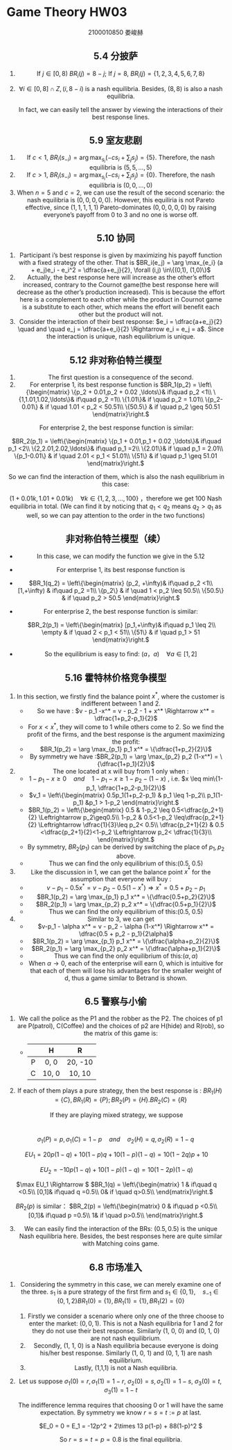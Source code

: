 # Game Theory HW03

<center>2100010850 娄峻赫

## 5.4 分披萨

1. If $j \in [0, 8)$ $BR_i(j) = 8 - j$; If $j = 8$, $BR_i(j) = \{1,2,3,4,5,6,7,8\}$ 

2. $\forall i \in [0, 8]\cap Z, (i, 8 - i)$ is a nash equilibria. Besides, $(8, 8)$ is also a nash equilibria.

   In fact, we can easily tell the answer by viewing the interactions of their best response lines.

   

## 5.9 室友悲剧

1. If $c<1$, $BR_i(s_{-i}) = \arg \max_{s_i} (-cs_i + \sum_j s_j) = \{5\}$. Therefore, the nash equilibria is $(5,5, \ldots, 5)$
2. If  $c>1$, $BR_i(s_{-i}) = \arg \max_{s_i} (-cs_i + \sum_j s_j) = \{0\}$. Therefore, the nash equilibria is $(0,0, \ldots, 0)$
3. When $n=5$ and $c=2$, we can use the result of the second scenario: the nash equilibria is $(0,0, 0,0, 0)$. However, this equiliria is not Pareto effective, since $(1,1,1,1,1)$ Pareto-dominates $(0,0, 0,0, 0)$ by raising everyone’s payoff from 0 to 3 and no one is worse off.

## 5.10 协同

1.  Participant i’s best response is given by maximizing his payoff function with a fixed strategy of the other. That is $BR_i(e_j) =  \arg \max_{e_i} (a + e_j)e_i - e_i^2 = \dfrac{a+e_j}{2}, \forall (i,j) \in\{(0,1), (1,0)\}$
2. Actually, the best response here will increase as the other’s effort increased, contrary to the Cournot game(the best response here will decrease as the other’s production increased). This is because the effort here is a complement to each other while the product in Cournot game is a substitute to each other, which means the effort will benefit each other but the product will not.
3. Consider the interaction of their best response: $e_i = \dfrac{a+e_j}{2} \quad and \quad e_j = \dfrac{a+e_i}{2} \Rightarrow e_i = e_j = a$. Since the interaction is unique, nash equilibrium is unique.

## 5.12 非对称伯特兰模型

1. The first question is a consequence of the second.
2. For enterprise 1, its best response function is $BR_1(p_2) = \left\{\begin{matrix}
     \{p_2 + 0.01,p_2 + 0.02 ,\ldots\}&  if\quad p_2 <1\\
     \{1,1.01,1.02,\ldots\}& if\quad p_2 =1\\
     \{1.01\}& if \quad p_2 = 1.01\\
     \{p_2-0.01\} & if \quad 1.01 < p_2 < 50.51\\
     \{50.5\} & if \quad p_2 \geq 50.51
   \end{matrix}\right.$

​	For enterprise 2, the best response function is similar:

​	$BR_2(p_1) = \left\{\begin{matrix}
  \{p_1 + 0.01,p_1 + 0.02 ,\ldots\}&  if\quad p_1 <2\\
  \{2,2.01,2.02,\ldots\}& if\quad p_1 =2\\
  \{2.01\}& if \quad p_1 = 2.01\\
  \{p_1-0.01\} & if \quad 2.01 < p_1 < 51.01\\
  \{51\} & if \quad p_1 \geq 51.01
\end{matrix}\right.$

​	So we can find the interaction of them, which is also the nash equilibrium in this case: 

$(1+0.01k, 1.01+0.01k) \quad \forall k \in \{1,2,3,\ldots, 100\}$ ，therefore we get 100 Nash equilibria in total. (We can find it by noticing that $q_1<q_2$ means $q_2 > q_1$ as well, so we can pay attention to the order in the two functions)


## 非对称伯特兰模型（续）

* In this case, we can modify the function we give in the 5.12

* For enterprise 1, its best response function is 

* $BR_1(q_2) = \left\{\begin{matrix}
    (p_2, +\infty)&  if\quad p_2 <1\\
   [1,+\infty) & if\quad p_2 =1\\
    \{p_2\} & if \quad 1 < p_2 \leq 50.5\\
    \{50.5\} & if \quad p_2 > 50.5
  \end{matrix}\right.$

* For enterprise 2, the best response function is similar:

  ​	$BR_2(p_1) = \left\{\begin{matrix}
    [p_1,+\infty)&  if\quad p_1 \leq 2\\
    \empty & if \quad 2 < p_1 < 51\\
    \{51\} & if \quad p_1 > 51
  \end{matrix}\right.$

* So the equilibrium is easy to find: $(a，a) \quad \forall a \in [1,2]$

## 5.16 霍特林价格竞争模型

1. In this section, we firstly find the balance point $x^*$, where the customer is indifferent between 1 and 2. 
   * So we have : $v - p_1 -x^* = v - p_2 - 1 + x^* \Rightarrow x^* = \dfrac{1+p_2-p_1}{2}$
   * For $x < x^*$, they will come to 1 while others come to 2. So we find the profit of the firms, and the best response is the argument maximizing the profit: 
   * $BR_1(p_2) = \arg \max_{p_1} p_1 x^* = \{\dfrac{1+p_2}{2}\}$
   * By symmetry we have :$BR_2(p_1) = \arg \max_{p_2} p_2 (1-x^*) = \{\dfrac{1+p_1}{2}\}$
2. The one located at x will buy from 1 only when :
   * $1-p_1-x\geq 0 \quad and \quad 1-p_1-x \geq 1-p_2-(1-x)$ ,  i.e. $x \leq min\{1-p_1, \dfrac{1+p_2-p_1}{2}\}$
   * $v_1 = \left\{\begin{matrix}
     0.5p_1(1+p_2-p_1)  & p_1 \leq 1-p_2\\
      p_1(1-p_1) &p_1 > 1-p_2
     \end{matrix}\right.$
   * $BR_1(p_2) = \left\{\begin{matrix}
     0.5  & 1-p_2 \leq 0.5<\dfrac{p_2+1}{2} \Leftrightarrow p_2\geq0.5\\
      1-p_2 &  0.5<1-p_2 \leq\dfrac{p_2+1}{2} \Leftrightarrow \dfrac{1}{3}\leq p_2< 0.5\\
     \dfrac{p_2+1}{2} &  0.5 <\dfrac{p_2+1}{2}<1-p_2 \Leftrightarrow p_2< \dfrac{1}{3}\\
     \end{matrix}\right.$
   * By symmetry, $BR_2(p_1)$ can be derived by switching the place of $p_1,p_2$ above.
   * Thus we can find the only equilibrium of this:(0.5, 0.5)
3. Like the discussion in 1, we can get the balance point $x^*$ for the assumption that everyone will buy : 
   * $v-p_1 - 0.5x^* = v - p_2 - 0.5(1-x^*) \Rightarrow x^* = 0.5 + p_2 - p_1$
   * $BR_1(p_2) = \arg \max_{p_1} p_1 x^* = \{\dfrac{0.5+p_2}{2}\}$
   * $BR_2(p_1) = \arg \max_{p_2} p_2 x^* = \{\dfrac{0.5+p_1}{2}\}$
   * Thus we can find the only equilibrium of this:(0.5, 0.5)
4. Similar to 3, we can get
   * $v-p_1 - \alpha x^* = v - p_2 - \alpha (1-x^*) \Rightarrow x^* = \dfrac{0.5 + p_2 - p_1}{2\alpha}$
   * $BR_1(p_2) = \arg \max_{p_1} p_1 x^* = \{\dfrac{\alpha+p_2}{2}\}$
   * $BR_2(p_1) = \arg \max_{p_2} p_2 x^* = \{\dfrac{\alpha+p_1}{2}\}$
   * Thus we can find the only equilibrium of this:$(\alpha, \alpha)$
   * When $\alpha \to 0$, each of the enterprise will earn 0, which is intuitive for that each of them will lose his advantages for the smaller weight of d, thus a game similar to Betrand is shown.

## 6.5 警察与小偷

1. We call the police as the P1 and the robber as the P2. The choices of p1 are P(patrol), C(Coffee) and the choices of p2 are H(hide) and R(rob), so the matrix of this game is:

   * |      |   H   |    R    |
     | :--: | :---: | :-----: |
     |  P   | 0, 0  | 20, -10 |
     |  C   | 10, 0 | 10, 10  |

2. If each of them plays a  pure strategy, then the best response is : $BR_1(H) = \{C\}, BR_1(R) = \{P\}; BR_2(P) = \{H\}. BR_2(C) = \{R\}$

​	If they are playing mixed strategy, we suppose 

​	$$\sigma_1(P) = p, \sigma_1(C) = 1-p\quad and\quad \sigma_2(H) = q, \sigma_2(R) = 1-q$$

​	$EU_1 = 20p(1-q) + 10(1-p)q + 10(1-p)(1-q) = 10(1-2q)p + 10$

​	$EU_2 = -10p(1-q) + 10(1-p)(1-q) = 10(1-2p)(1-q)$

​	$\max EU_1 \Rightarrow  $ $BR_1(q) = \left\{\begin{matrix}
  1 &  if\quad q <0.5\\
  [0,1]& if\quad q =0.5\\
  0& if \quad q>0.5\\
\end{matrix}\right.$

​	$BR_2(p)$ is similar： $BR_2(p) = \left\{\begin{matrix}
  0 &  if\quad p <0.5\\
  [0,1]& if\quad p =0.5\\
  1& if \quad p>0.5\\
\end{matrix}\right.$

3. We can easily find the interaction of the BRs: $(0.5,0.5)$ is the unique Nash equilibria here. Besides, the best responses here are quite similar with Matching coins game.

## 6.8 市场准入

1. Considering the symmetry in this case, we can merely examine one of the three. $s_1$ is a pure strategy of the first firm and $s_1 \in \{0,1\} ,\quad s_{-1} \in \{0, 1, 2\}$$BR_1(0) = \{1\}, BR_1(1) = \{1\}, BR_1(2) = \{0\}$

   1. Firstly we consider a scenario where only one of the three choose to enter the market: $(0, 0, 1)$. This is not a Nash equilibria for 1 and 2 for they do not use their best response. Similarly (1, 0, 0) and (0, 1, 0) are not nash equilibrium.
   2. Secondly, (1, 1, 0) is a Nash equilibria because everyone is doing his/her best response. Similarly (1, 0, 1) and (0, 1, 1) are nash equilibrium.
   3. Lastly, (1,1,1) is not a Nash equilibria. 

2. Let us suppose $\sigma_1(0) = r, \sigma_1(1) = 1-r$, $\sigma_2(0) = s, \sigma_2(1) = 1-s$, $\sigma_3(0) = t, \sigma_3(1) = 1-t$

   The indifference lemma requires that choosing 0 or 1 will have the same expectation. By symmetry we know $r=s=t := p$  at last.

   $E_0 = 0 = E_1 = -12p^2 + 2\times 13 p(1-p) + 88(1-p)^2 $

   So $r=s=t=p = 0.8$ is the final equilibria. 

   

